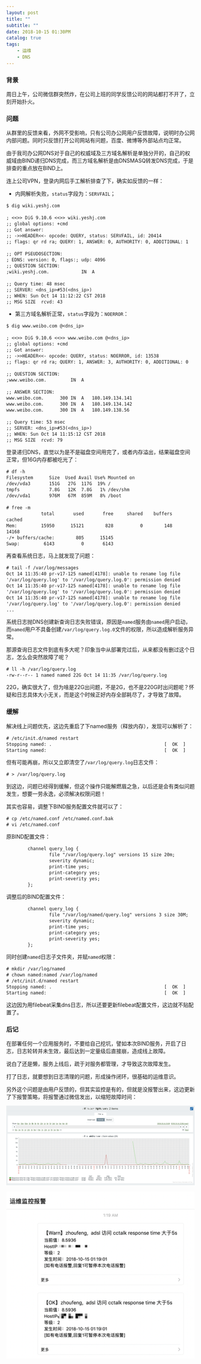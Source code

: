 ```yaml
---
layout: post
title: ""
subtitle: ""
date: 2018-10-15 01:30PM
catalog: true
tags:
    - 运维
    - DNS
---
```


### 背景

周日上午，公司微信群突然炸，在公司上班的同学反馈公司的网站都打不开了，立刻开始扑火。

### 问题

从群里的反馈来看，外网不受影响，只有公司办公网用户反馈故障，说明时办公网内部问题。同时只反馈打开公司网站有问题，百度、微博等外部站点均正常。

由于我司办公网DNS对于自己的权威域及三方域名解析是单独分开的，自己的权威域由BIND递归DNS完成，而三方域名解析是由DNSMASQ转发DNS完成，于是排查的重点放在BIND上。

连上公司VPN，登录内网后手工解析排查了下，确实如反馈的一样：

- 内网解析失败，`status`字段为：`SERVFAIL`；

```
$ dig wiki.yeshj.com

; <<>> DiG 9.10.6 <<>> wiki.yeshj.com
;; global options: +cmd
;; Got answer:
;; ->>HEADER<<- opcode: QUERY, status: SERVFAIL, id: 20414
;; flags: qr rd ra; QUERY: 1, ANSWER: 0, AUTHORITY: 0, ADDITIONAL: 1

;; OPT PSEUDOSECTION:
; EDNS: version: 0, flags:; udp: 4096
;; QUESTION SECTION:
;wiki.yeshj.com.			IN	A

;; Query time: 48 msec
;; SERVER: <dns_ip>#53(<dns_ip>)
;; WHEN: Sun Oct 14 11:12:22 CST 2018
;; MSG SIZE  rcvd: 43
```

- 第三方域名解析正常，`status`字段为：`NOERROR`：

```
$ dig www.weibo.com @<dns_ip>

; <<>> DiG 9.10.6 <<>> www.weibo.com @<dns_ip>
;; global options: +cmd
;; Got answer:
;; ->>HEADER<<- opcode: QUERY, status: NOERROR, id: 13538
;; flags: qr rd ra; QUERY: 1, ANSWER: 3, AUTHORITY: 0, ADDITIONAL: 0

;; QUESTION SECTION:
;www.weibo.com.			IN	A

;; ANSWER SECTION:
www.weibo.com.		300	IN	A	180.149.134.141
www.weibo.com.		300	IN	A	180.149.134.142
www.weibo.com.		300	IN	A	180.149.138.56

;; Query time: 53 msec
;; SERVER: <dns_ip>#53(<dns_ip>)
;; WHEN: Sun Oct 14 11:15:12 CST 2018
;; MSG SIZE  rcvd: 79

```

登录递归DNS，直觉以为是不是磁盘空间用完了，或者内存溢出，结果磁盘空间正常，但16G内存都被吃光了：

```
# df -h
Filesystem      Size  Used Avail Use% Mounted on
/dev/vda3       151G   27G  117G  19% /
tmpfs           7.8G   12K  7.8G   1% /dev/shm
/dev/vda1       976M   67M  859M   8% /boot

# free -m
             total       used       free     shared    buffers     cached
Mem:         15950      15121        828          0        148      14168
-/+ buffers/cache:        805      15145
Swap:         6143          0       6143
```

再查看系统日志，马上就发现了问题：

```
# tail -f /var/log/messages
Oct 14 11:35:40 pr-v17-125 named[4178]: unable to rename log file '/var/log/query.log' to '/var/log/query.log.0': permission denied
Oct 14 11:35:40 pr-v17-125 named[4178]: unable to rename log file '/var/log/query.log' to '/var/log/query.log.0': permission denied
Oct 14 11:35:40 pr-v17-125 named[4178]: unable to rename log file '/var/log/query.log' to '/var/log/query.log.0': permission denied
...
```

系统日志抛DNS创建新查询日志失败错误，原因是`named`服务由`named`用户启动，而`named`用户不具备创建`/var/log/query.log.0`文件的权限，所以造成解析服务异常。

那源查询日志文件到底有多大呢？印象当中从部署完过后，从来都没有删过这个日志，怎么会突然故障了呢？

```
# ll -h /var/log/query.log
-rw-r--r-- 1 named named 22G Oct 14 11:35 /var/log/query.log
```

22G，确实很大了，但为啥是22G出问题，不是2G，也不是220G时出问题呢？怀疑和日志具体大小无关，而是这个时候正好内存全部耗尽了，才导致了故障。

### 缓解

解决线上问题优先，这边先重启了下named服务（释放内存），发现可以解析了：

```
# /etc/init.d/named restart
Stopping named: .                                          [  OK  ]
Starting named:                                            [  OK  ]
```

但有可能再崩，所以又立即清空了`/var/log/query.log`日志文件：
```
# > /var/log/query.log
```

到这边，问题已经得到缓解，但这个操作只能解燃眉之急，以后还是会有类似问题发生，想要一劳永逸，必须解决权限问题！

其实也容易，调整下BIND服务配置文件就可以了：
```
# cp /etc/named.conf /etc/named.conf.bak
# vi /etc/named.conf
```

原BIND配置文件：
```
        channel query_log {
                file "/var/log/query.log" versions 15 size 20m;
                severity dynamic;
                print-time yes;
                print-category yes;
                print-severity yes;
        };
```

调整后的BIND配置文件：
```
        channel query_log {
                file "/var/log/named/query.log" versions 3 size 30M;
                severity dynamic;
                print-time yes;
                print-category yes;
                print-severity yes;
        };
```

同时创建`named`日志子文件夹，并赋`named`权限：
```
# mkdir /var/log/named
# chown named:named /var/log/named
# /etc/init.d/named restart
Stopping named: .                                          [  OK  ]
Starting named:                                            [  OK  ]
```

这边因为用filebeat采集dns日志，所以还要更新filebeat配置文件，这边就不贴配置了。

### 后记

在部署任何一个应用服务时，不要给自己挖坑，譬如本次BIND服务，开启了日志，日志轮转并未生效，最后达到一定量级后直接崩，造成线上故障。

说白了还是懒，服务上线后，疏于对服务都管理，才导致这次故障发生。

打了日志，就要想到日志清理的问题，形成操作闭环，很基础的运维意识。

另外这个问题是由用户反馈的，但其实监控是有的，但就是没报警出来，这边更新了下报警策略，将报警通过微信发出，以缩短故障时间：

![img](/img/in-post/post-181015-dns-query-log-full/WechatIMG2220.png)

![img](/img/in-post/post-181015-dns-query-log-full/WechatIMG2226.png)
